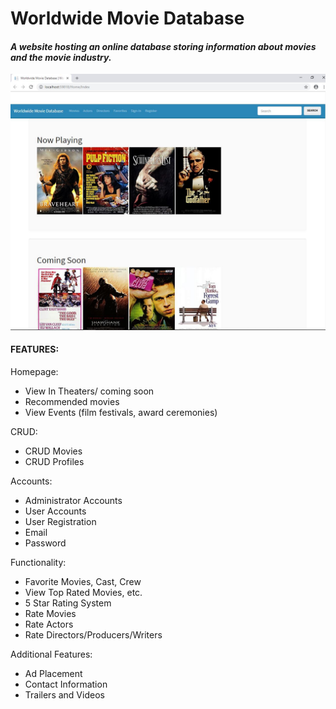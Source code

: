 # Worldwide Movie Database
#### *A website hosting an online database storing information about movies and the movie industry.*

![Demonstration](https://github.com/nelsonnyland/WorldwideMovieDatabase/blob/master/WMDb.JPG?raw=true)

#### FEATURES:

Homepage:
* View In Theaters/ coming soon
* Recommended movies
* View Events (film festivals, award ceremonies)

CRUD:
* CRUD Movies
* CRUD Profiles

Accounts:
* Administrator Accounts
* User Accounts
* User Registration
* Email
* Password

Functionality:
* Favorite Movies, Cast, Crew
* View Top Rated Movies, etc.
* 5 Star Rating System
* Rate Movies
* Rate Actors
* Rate Directors/Producers/Writers
	
Additional Features:
* Ad Placement
* Contact Information
* Trailers and Videos
